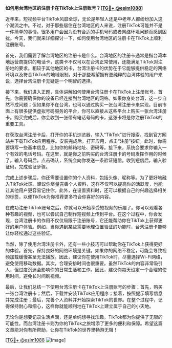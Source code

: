 **如何用台湾地区的注册卡在TikTok上注册账号？[[TG💪+ @esim1088](https://t.me/s/esim1088)]**

近年来，短视频平台TikTok风靡全球，无论是年轻人还是中老年人都纷纷加入这个潮流之中。不过，对于那些居住在台湾地区的人来说，注册TikTok可能并不是一件简单的事情。很多用户会因为没有合适的手机号码或者网络环境问题而感到困扰。今天，我们就来详细探讨一下，如何使用台湾地区的注册卡在TikTok上顺利注册账号。

首先，我们需要了解台湾地区的注册卡是什么。台湾地区的注册卡通常是指台湾本地运营商提供的电话卡，这类卡不仅可以在台湾正常使用，还能满足TikTok对注册地的要求。相较于其他地区的卡，台湾注册卡的优势在于它能够提供稳定的网络环境以及符合TikTok的地域限制。对于那些希望拥有更纯粹的台湾体验的用户来说，选择台湾注册卡无疑是一个明智的选择。

接下来，我们进入正题，具体讲解如何使用台湾注册卡在TikTok上注册账号。首先，你需要确保你的设备已经连接到台湾地区的网络。如果你身处台湾，这一步自然不成问题；但如果你不在台湾，也可以通过购买一张台湾注册卡来实现。目前市面上有很多提供虚拟号码服务的平台，你可以直接从这些平台上购买一张台湾注册卡。购买完成后，你会收到一张带有电话号码的卡，这张卡将是你注册TikTok的重要工具。

在获取台湾注册卡后，打开你的手机浏览器，输入“TikTok”进行搜索，找到官方网站并下载TikTok应用程序。安装完成后，打开应用，点击“注册”按钮。此时，你需要填写一些基本信息，比如你的邮箱地址、密码等。接下来，系统会要求你输入一个有效的电话号码。在这里，就是你之前购买的台湾注册卡的号码发挥作用的时候了。输入号码后，点击确认，系统会向你发送一条验证短信。收到短信后，输入验证码，完成验证步骤。

完成上述步骤后，你还需要设置你的个人资料，包括头像、昵称等。为了更好地融入TikTok社区，建议你尽量完善个人资料，这样不仅可以提高你的活跃度，也能让其他用户更容易记住你。此外，在设置资料时，还可以根据自己的兴趣选择相关的标签，以便TikTok为你推荐更多符合你喜好的内容。

在成功注册TikTok账号之后，你就可以开始享受短视频的乐趣了。你可以观看各种有趣的视频，也可以尝试自己制作短视频上传到平台。在这个过程中，你会发现，台湾注册卡的作用不仅仅局限于注册账号，它还能帮助你在TikTok上获得更好的用户体验。例如，当你遇到某些需要地理位置验证的功能时，台湾注册卡能够让你轻松通过这些验证。

当然，除了使用台湾注册卡外，还有一些小技巧可以帮助你在TikTok上获得更好的体验。首先，保持良好的网络环境是关键。如果你的网络不稳定，可能会导致视频加载缓慢甚至无法播放。因此，建议你在使用TikTok时，尽量选择Wi-Fi网络，避免使用移动数据。其次，合理安排时间也很重要。虽然TikTok的内容非常吸引人，但过度沉迷会影响你的日常生活和工作。因此，建议你每天设定一个合理的使用时间，避免长时间刷视频。

最后，让我们总结一下使用台湾注册卡在TikTok上注册账号的步骤：首先，购买一张台湾注册卡；然后，下载并安装TikTok应用程序；接着，按照提示填写信息并完成注册；最后，完善个人资料并开始探索TikTok的世界。在整个过程中，记得保持耐心和细心，这样你就能顺利地在TikTok上建立属于自己的小天地。

无论你是想要记录生活点滴，还是单纯想寻找乐趣，TikTok都为你提供了无限的可能性。而台湾注册卡则为你的TikTok之旅增添了更多的便利和保障。希望这篇文章能对你有所帮助，让你在TikTok的世界里畅游无阻！

[[TG💪+ @esim1088](https://t.me/s/esim1088) ![Image](https://i.postimg.cc/4NQfJmqS/Snipaste-2025-05-13-00-14-12.png)]